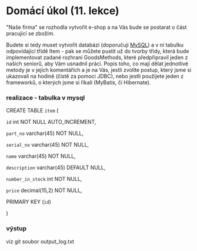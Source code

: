 # Domácí úkol (11. lekce)

"Naše firma" se rozhodla vytvořit e-shop a na Vás bude se postarat o část pracující se zbožím.

Budete si tedy muset vytvořit databázi (doporučuji [MySQL](https://www.mysql.com/)) a v ní tabulku odpovídající třídě Item - pak se můžete pustit už do tvorby třídy, která bude implementovat zadané rozhraní GoodsMethods, které předpřipravil jeden z našich seniorů, aby Vám usnadnil práci. Popis toho, co mají dělat jednotlivé metody je v jejich komentářích a je na Vás, jestli zvolíte postup, který jsme si ukazovali na hodině (čistě za pomoci JDBC), nebo jestli použijete jeden z frameworků, o kterých jsme si říkali (MyBatis, či Hibernate).


### realizace - tabulka v mysql
CREATE TABLE `item` (

`id` int NOT NULL AUTO_INCREMENT,

`part_no` varchar(45) NOT NULL,

`serial_no` varchar(45) NOT NULL,

`name` varchar(45) NOT NULL,

`description` varchar(45) DEFAULT NULL,

`number_in_stock` int NOT NULL,

`price` decimal(15,2) NOT NULL,

PRIMARY KEY (`id`)

)

### výstup
viz git soubor output_log.txt